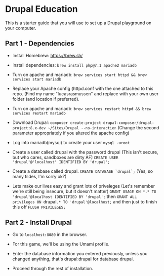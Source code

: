 # Drupal Education

This is a starter guide that you will use to set up a Drupal playground on your computer.

## Part 1 - Dependencies

- Install Homebrew: https://brew.sh/

- Install dependencies: `brew install php@7.1 apache2 mariadb`

- Turn on apache and mariadb: `brew services start httpd && brew services start mariadb`

- Replace your Apache config (httpd.conf with the one attached to this repo. (Find my name "lucasrasmussen" and replace with your own user folder (and location if preferred).

- Turn on apache and mariadb: `brew services restart httpd && brew services restart mariadb`

- Download Drupal: `composer create-project drupal-composer/drupal-project:8.x-dev ~/Sites/Drupal --no-interaction` (Change the second parameter appropriately if you altered the apache config)

- Log into mariadb(mysql) to create your user `mysql -uroot`
- Create a user called drupal with the password drupal (This isn't secure, but who cares, sandboxes are dirty AF) `CREATE USER 'drupal'@'localhost' IDENTIFIED BY 'drupal';`
- Create a database called drupal. ```CREATE DATABASE `drupal`;``` (Yes, so many tildes, I'm sorry ok?)
- Lets make our lives easy and grant lots of priveleges (Let's remember we're still being insecure, but it doesn't matter) `GRANT USAGE ON *.* TO 'drupal'@localhost IDENTIFIED BY 'drupal';` then `GRANT ALL privileges ON `drupal`.* TO 'drupal'@localhost;` and then just to finish this off `FLUSH PRIVILEGES;`

## Part 2 - Install Drupal

- Go to `localhost:8080` in the browser.

- For this game, we'll be using the Umami profile.

- Enter the database information you entered previously, unless you changed anything, that's drupal:drupal for database drupal. 

- Proceed through the rest of installation.
